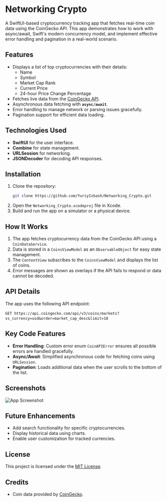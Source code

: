 
# Networking Crypto

A SwiftUI-based cryptocurrency tracking app that fetches real-time coin data using the CoinGecko API. This app demonstrates how to work with async/await, Swift's modern concurrency model, and implement effective error handling and pagination in a real-world scenario.

## Features

- Displays a list of top cryptocurrencies with their details:
  - Name
  - Symbol
  - Market Cap Rank
  - Current Price
  - 24-hour Price Change Percentage
- Fetches live data from the [CoinGecko API](https://www.coingecko.com/en/api).
- Asynchronous data fetching with **`async/await`**.
- Error handling to manage network or parsing issues gracefully.
- Pagination support for efficient data loading.

## Technologies Used

- **SwiftUI** for the user interface.
- **Combine** for state management.
- **URLSession** for networking.
- **JSONDecoder** for decoding API responses.

## Installation

1. Clone the repository:
   ```bash
   git clone https://github.com/YuriyIzbash/Networking_Crypto.git
   ```
2. Open the `Networking_Crypto.xcodeproj` file in Xcode.
3. Build and run the app on a simulator or a physical device.

## How It Works

1. The app fetches cryptocurrency data from the CoinGecko API using a `CoinDataService`.
2. Data is stored in a `CoinsViewModel` as an `ObservableObject` for easy state management.
3. The `ContentView` subscribes to the `CoinsViewModel` and displays the list of coins.
4. Error messages are shown as overlays if the API fails to respond or data cannot be decoded.

## API Details

The app uses the following API endpoint:
```
GET https://api.coingecko.com/api/v3/coins/markets?vs_currency=usd&order=market_cap_desc&limit=10
```

## Key Code Features

- **Error Handling**: Custom error enum `CoinAPIError` ensures all possible errors are handled gracefully.
- **Async/Await**: Simplified asynchronous code for fetching coins using `URLSession`.
- **Pagination**: Loads additional data when the user scrolls to the bottom of the list.

## Screenshots

![App Screenshot](<img src="./screenshot.png" alt="App Screenshot" width="400">)

## Future Enhancements

- Add search functionality for specific cryptocurrencies.
- Display historical data using charts.
- Enable user customization for tracked currencies.

## License

This project is licensed under the [MIT License](LICENSE).

## Credits

- Coin data provided by [CoinGecko](https://www.coingecko.com/).
